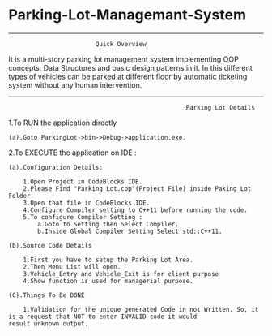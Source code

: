 # Parking-Lot-Managemant-System

----------------------------------------------------------------------------------------------------------------------------------
							Quick Overview

It is a multi-story parking lot management system implementing OOP concepts, Data Structures and basic design patterns in it. 
In this different types of vehicles can be parked at different floor by automatic ticketing system without any human intervention.

----------------------------------------------------------------------------------------------------------------------------------

                                                     Parking Lot Details
1.To RUN the application directly 

	(a).Goto ParkingLot->bin->Debug->application.exe.

2.To EXECUTE the application on IDE :

	(a).Configuration Details:

		1.Open Project in CodeBlocks IDE.
		2.Please Find "Parking_Lot.cbp"(Project File) inside Paking_Lot Folder.
		3.Open that file in CodeBlocks IDE.
		4.Configure Compiler setting to C++11 before running the code.
		5.To configure Compiler Setting :
			a.Goto to Setting then Select Compiler.
			b.Inside Global Compiler Setting Select std::C++11.

	(b).Source Code Details

		1.First you have to setup the Parking Lot Area.
		2.Then Menu List will open.
		3.Vehicle_Entry and Vehicle_Exit is for client purpose
		4.Show function is used for managerial purpose.

	(C).Things To Be DONE

		1.Validation for the unique generated Code in not Written. So, it is a request that NOT to enter INVALID code it would     		     result unknown output.
